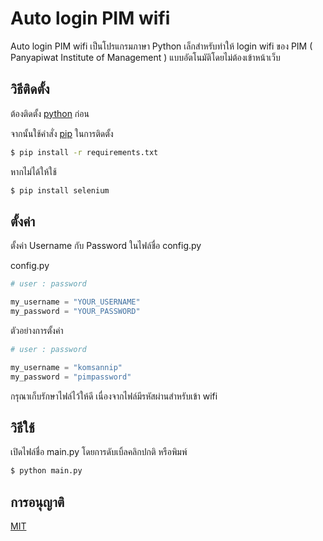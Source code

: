 # Auto login PIM wifi

Auto login PIM wifi เป็นโปรแกรมภาษา Python เล็กสำหรับทำให้ login wifi ของ PIM ( Panyapiwat Institute of Management ) แบบอัตโนมัติโดยไม่ต้องเข้าหน้าเว็บ

## วิธีติดตั้ง

ต้องติดตั้ง [python](https://www.python.org/downloads/) ก่อน


จากนั้นใช้คำสั่ง [pip](https://pip.pypa.io/en/stable/) ในการติดตั้ง

```bash
$ pip install -r requirements.txt
```
หากไม่ได้ให้ใช้

```bash
$ pip install selenium
```

## ตั้งค่า

ตั้งค่า Username กับ Password ในไฟล์ชื่อ config.py

config.py

```python
# user : password

my_username = "YOUR_USERNAME"
my_password = "YOUR_PASSWORD"
```

ตัวอย่างการตั้งค่า

```python
# user : password

my_username = "komsannip"
my_password = "pimpassword"
```

กรุณาเก็บรักษาไฟล์ไว้ให้ดี เนื่องจากไฟล์มีรหัสผ่านสำหรับเข้า wifi

## วิธีใช้

เปิดไฟล์ชื่อ main.py โดยการดับเบิ้ลคลิกปกติ หรือพิมพ์  

```bash
$ python main.py
```

## การอนุญาติ
[MIT](https://choosealicense.com/licenses/mit/)
